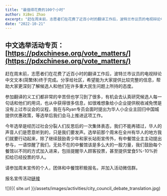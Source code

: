 ```yaml
---
title: "最值得花费的100个小时"
author: XiBei Zhao
excerpt: "赶在周末前，志愿者们在花费了近百小时的翻译工作后，波特兰市议员的电视辩论中文文本(简繁体)终于完成。分享给社区，希望能为大家提供比较完整的信息，帮助大家更深刻了解候选人和他们在许多重大民生问题上所持的态度。参加翻译的义工们都非常的辛苦但也学习到了很多，有机会去认真研究候选人每一句话和他们的用词，也从中获得很多信息，如很难想象给小企业提供税收减免愣是没有上过市议会的议程，我在与Ryan专员会面时提出为华人小企业主回归中国城提供优惠政策，等选举后我们会马上推进这项工作。"
date: "2022-10-21"
---
```


## 中文选举活动专页：[https://pdxchinese.org/vote_matters/](https://pdxchinese.org/vote_matters/)

赶在周末前，志愿者们在花费了近百小时的翻译工作后，波特兰市议员的电视辩论中文文本(简繁体)终于完成。分享给社区，希望能为大家提供比较完整的信息，帮助大家更深刻了解候选人和他们在许多重大民生问题上所持的态度。

参加翻译的义工们都非常的辛苦但也学习到了很多，有机会去认真研究候选人每一句话和他们的用词，也从中获得很多信息，如很难想象给小企业提供税收减免愣是没有上过市议会的议程，我在与Ryan专员会面时提出为华人小企业主回归中国城提供优惠政策，等选举后我们会马上推进这项工作。

今年选举是经历过社会分裂人们反思后的一次集体表态，我们不能再错过，华人的声音人们是愿意听到的，只是我们要发声。选举前那个周末在全州有华人的地方我们就要行动起来，除了继续鼓励青少年和家长站街宣传外，有中餐馆业主主动提出参与，一语惊醒了我们，无处不在的中餐馆该是多么大的一股力量，我们鼓励每个餐馆以不同的方式加入进来，包括提醒华人顾客投票，甚至提供堂食5%-10%折扣给已经投票的华人。

请参加周末宣传的个人，团体和中餐馆积极报名，并加入活动微信群。

报名宣传活动[链接](https://docs.google.com/forms/d/e/1FAIpQLSdDkSEsNT7spiNmR2SpgkD8B5XCd_BwHloPaUdURl6SgGErzA/viewform?usp=sf_link)


![]({{ site.url }}/assets/images/activities/city_council_debate_translation.jpg)

